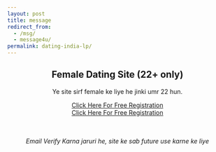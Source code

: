 ```yaml
---
layout: post
title: message
redirect_from:
  - /msg/
  - message4u/
permalink: dating-india-lp/
---
```


<center>
    <div class="jumbotron">
      <h2>Female Dating Site (22+ only)</h2>
     <p> Ye site sirf female ke liye he jinki umr 22 hun. <br/>
     
<section class="main col col-lg-2 visible-xs">
<a class="btn btn-primary btn-lg" href="http://nbeatrk.com/mt/y224x2c484s233t224q2u234/" role="button" rel="nofollow"> Click Here For Free Registration </a><br/></section>
      
<section class="main col col-lg-2 visible-lg">
<a class="btn btn-primary btn-lg" href="http://cldlr.com/?a=29307&c=90125&s1=" role="button" rel="nofollow"> Click Here For Free Registration</a><br/></section>

<br/><br/><i>Email Verify Karna jaruri he, site ke sab future use karne ke liye</i>
</p>
</div>
 </center>

